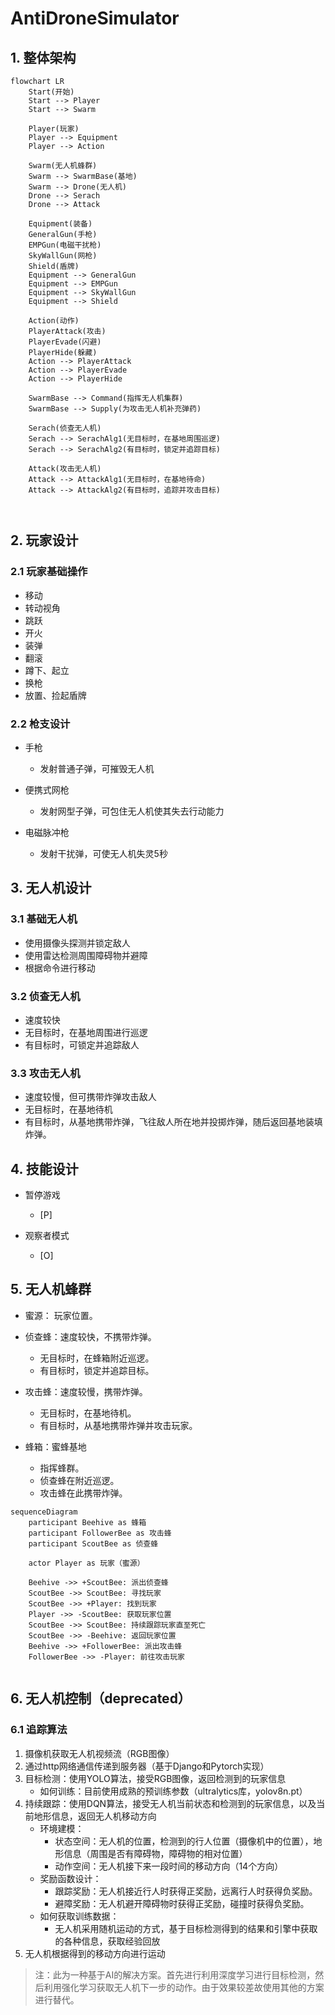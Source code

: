 # AntiDroneSimulator

## 1. 整体架构

```mermaid
flowchart LR
	Start(开始)
	Start --> Player
	Start --> Swarm
	
	Player(玩家)
	Player --> Equipment
	Player --> Action
	
	Swarm(无人机蜂群)
	Swarm --> SwarmBase(基地)
	Swarm --> Drone(无人机)
	Drone --> Serach
	Drone --> Attack
	
	Equipment(装备)
	GeneralGun(手枪)
	EMPGun(电磁干扰枪)
	SkyWallGun(网枪)
	Shield(盾牌)	
	Equipment --> GeneralGun
	Equipment --> EMPGun
	Equipment --> SkyWallGun
	Equipment --> Shield
	
	Action(动作)
	PlayerAttack(攻击)
	PlayerEvade(闪避)
	PlayerHide(躲藏)
	Action --> PlayerAttack
	Action --> PlayerEvade
	Action --> PlayerHide
	
	SwarmBase --> Command(指挥无人机集群)
	SwarmBase --> Supply(为攻击无人机补充弹药)
	
	Serach(侦查无人机)
	Serach --> SerachAlg1(无目标时，在基地周围巡逻)
	Serach --> SerachAlg2(有目标时，锁定并追踪目标)
	
	Attack(攻击无人机)
	Attack --> AttackAlg1(无目标时，在基地待命)
	Attack --> AttackAlg2(有目标时，追踪并攻击目标)

		
```



## 2. 玩家设计

### 2.1 玩家基础操作

- 移动
- 转动视角
- 跳跃
- 开火
- 装弹
- 翻滚
- 蹲下、起立
- 换枪
- 放置、捡起盾牌

### 2.2 枪支设计

* 手枪
  * 发射普通子弹，可摧毁无人机

* 便携式网枪
  * 发射网型子弹，可包住无人机使其失去行动能力

* 电磁脉冲枪
  * 发射干扰弹，可使无人机失灵5秒


## 3. 无人机设计

### 3.1 基础无人机

* 使用摄像头探测并锁定敌人
* 使用雷达检测周围障碍物并避障
* 根据命令进行移动

### 3.2 侦查无人机

* 速度较快
* 无目标时，在基地周围进行巡逻
* 有目标时，可锁定并追踪敌人

### 3.3 攻击无人机

* 速度较慢，但可携带炸弹攻击敌人
* 无目标时，在基地待机
* 有目标时，从基地携带炸弹，飞往敌人所在地并投掷炸弹，随后返回基地装填炸弹。

## 4. 技能设计

* 暂停游戏
  * [P]

* 观察者模式
  * [O]

## 5. 无人机蜂群

* 蜜源： 玩家位置。
* 侦查蜂：速度较快，不携带炸弹。
  * 无目标时，在蜂箱附近巡逻。
  * 有目标时，锁定并追踪目标。

* 攻击蜂：速度较慢，携带炸弹。
  * 无目标时，在基地待机。
  * 有目标时，从基地携带炸弹并攻击玩家。

* 蜂箱：蜜蜂基地
  * 指挥蜂群。
  * 侦查蜂在附近巡逻。
  * 攻击蜂在此携带炸弹。


```mermaid
sequenceDiagram
    participant Beehive as 蜂箱
    participant FollowerBee as 攻击蜂
    participant ScoutBee as 侦查蜂
    
    actor Player as 玩家（蜜源）
    
    Beehive ->> +ScoutBee: 派出侦查蜂
    ScoutBee ->> ScoutBee: 寻找玩家
	ScoutBee ->> +Player: 找到玩家
	Player ->> -ScoutBee: 获取玩家位置
	ScoutBee ->> ScoutBee: 持续跟踪玩家直至死亡
	ScoutBee ->> -Beehive: 返回玩家位置
	Beehive ->> +FollowerBee: 派出攻击蜂
	FollowerBee ->> -Player: 前往攻击玩家
    
```





## 6. 无人机控制（deprecated）

### 6.1 追踪算法

1. 摄像机获取无人机视频流（RGB图像）
2. 通过http网络通信传递到服务器（基于Django和Pytorch实现）
3. 目标检测：使用YOLO算法，接受RGB图像，返回检测到的玩家信息
   * 如何训练：目前使用成熟的预训练参数（ultralytics库，yolov8n.pt）
4. 持续跟踪：使用DQN算法，接受无人机当前状态和检测到的玩家信息，以及当前地形信息，返回无人机移动方向
   * 环境建模：
     * 状态空间：无人机的位置，检测到的行人位置（摄像机中的位置），地形信息（周围是否有障碍物，障碍物的相对位置）
     * 动作空间：无人机接下来一段时间的移动方向（14个方向）
   * 奖励函数设计：
     * 跟踪奖励：无人机接近行人时获得正奖励，远离行人时获得负奖励。
     * 避障奖励：无人机避开障碍物时获得正奖励，碰撞时获得负奖励。
   * 如何获取训练数据：
     * 无人机采用随机运动的方式，基于目标检测得到的结果和引擎中获取的各种信息，获取经验回放
5. 无人机根据得到的移动方向进行运动

> 注：此为一种基于AI的解决方案。首先进行利用深度学习进行目标检测，然后利用强化学习获取无人机下一步的动作。由于效果较差故使用其他的方案进行替代。

